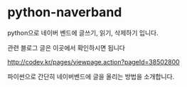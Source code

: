 # python-naverband
python으로 네이버 벤드에 글쓰기, 읽기, 삭제하기 입니다.

관련 블로그 글은 이곳에서 확인하시면 됩니다

http://codev.kr/pages/viewpage.action?pageId=38502800

파이썬으로 간단히 네이버벤드에 글을 올리는 방법을 소개합니다.
